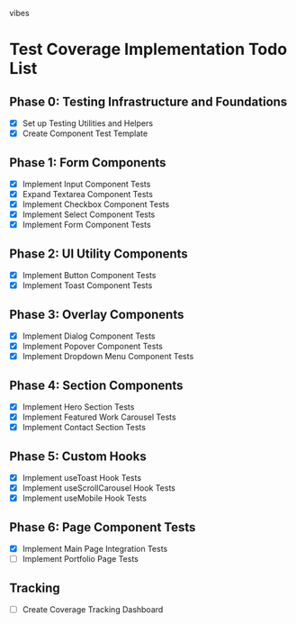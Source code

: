 
vibes

# Test Coverage Implementation Todo List

## Phase 0: Testing Infrastructure and Foundations
- [x] Set up Testing Utilities and Helpers
- [x] Create Component Test Template

## Phase 1: Form Components
- [x] Implement Input Component Tests
- [x] Expand Textarea Component Tests
- [x] Implement Checkbox Component Tests
- [x] Implement Select Component Tests
- [x] Implement Form Component Tests

## Phase 2: UI Utility Components
- [x] Implement Button Component Tests
- [x] Implement Toast Component Tests

## Phase 3: Overlay Components
- [x] Implement Dialog Component Tests
- [x] Implement Popover Component Tests
- [x] Implement Dropdown Menu Component Tests

## Phase 4: Section Components
- [x] Implement Hero Section Tests
- [x] Implement Featured Work Carousel Tests
- [x] Implement Contact Section Tests

## Phase 5: Custom Hooks
- [x] Implement useToast Hook Tests
- [x] Implement useScrollCarousel Hook Tests
- [x] Implement useMobile Hook Tests

## Phase 6: Page Component Tests
- [x] Implement Main Page Integration Tests
- [ ] Implement Portfolio Page Tests

## Tracking
- [ ] Create Coverage Tracking Dashboard
